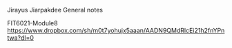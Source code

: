 Jirayus Jiarpakdee
General notes

FIT6021-Module8
https://www.dropbox.com/sh/m0t7yohujx5aaan/AADN9QMdRlcEi21h2fnYPntwa?dl=0

